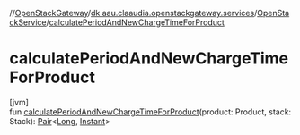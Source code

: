 //[OpenStackGateway](../../../index.md)/[dk.aau.claaudia.openstackgateway.services](../index.md)/[OpenStackService](index.md)/[calculatePeriodAndNewChargeTimeForProduct](calculate-period-and-new-charge-time-for-product.md)

# calculatePeriodAndNewChargeTimeForProduct

[jvm]\
fun [calculatePeriodAndNewChargeTimeForProduct](calculate-period-and-new-charge-time-for-product.md)(product: Product, stack: Stack): [Pair](https://kotlinlang.org/api/latest/jvm/stdlib/kotlin/-pair/index.html)&lt;[Long](https://kotlinlang.org/api/latest/jvm/stdlib/kotlin/-long/index.html), [Instant](https://docs.oracle.com/javase/8/docs/api/java/time/Instant.html)&gt;
